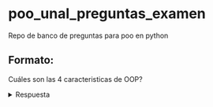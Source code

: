 # poo_unal_preguntas_examen
Repo de banco de preguntas para poo en python

## Formato:
Cuáles son las 4 caracteristicas de OOP?
<details><summary>Respuesta</summary>
<p>
  Abstacción, herencia, polimosfismo, encapsulamiento.
</p>
</details>
